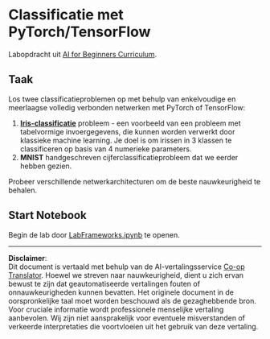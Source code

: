 <!--
CO_OP_TRANSLATOR_METADATA:
{
  "original_hash": "e452d897efb9a89700f41021834cf6e5",
  "translation_date": "2025-08-28T19:50:57+00:00",
  "source_file": "lessons/3-NeuralNetworks/05-Frameworks/lab/README.md",
  "language_code": "nl"
}
-->
# Classificatie met PyTorch/TensorFlow

Labopdracht uit [AI for Beginners Curriculum](https://github.com/microsoft/ai-for-beginners).

## Taak

Los twee classificatieproblemen op met behulp van enkelvoudige en meerlaagse volledig verbonden netwerken met PyTorch of TensorFlow:

1. **[Iris-classificatie](https://en.wikipedia.org/wiki/Iris_flower_data_set)** probleem - een voorbeeld van een probleem met tabelvormige invoergegevens, die kunnen worden verwerkt door klassieke machine learning. Je doel is om irissen in 3 klassen te classificeren op basis van 4 numerieke parameters.
1. **MNIST** handgeschreven cijferclassificatieprobleem dat we eerder hebben gezien.

Probeer verschillende netwerkarchitecturen om de beste nauwkeurigheid te behalen.

## Start Notebook

Begin de lab door [LabFrameworks.ipynb](LabFrameworks.ipynb) te openen.

---

**Disclaimer**:  
Dit document is vertaald met behulp van de AI-vertalingsservice [Co-op Translator](https://github.com/Azure/co-op-translator). Hoewel we streven naar nauwkeurigheid, dient u zich ervan bewust te zijn dat geautomatiseerde vertalingen fouten of onnauwkeurigheden kunnen bevatten. Het originele document in de oorspronkelijke taal moet worden beschouwd als de gezaghebbende bron. Voor cruciale informatie wordt professionele menselijke vertaling aanbevolen. Wij zijn niet aansprakelijk voor eventuele misverstanden of verkeerde interpretaties die voortvloeien uit het gebruik van deze vertaling.